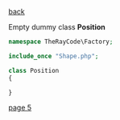 [back](./page03.md)

Empty dummy class **Position**

```php
namespace TheRayCode\Factory;

include_once "Shape.php";

class Position
{

}

```

[page 5](./page05.md)
